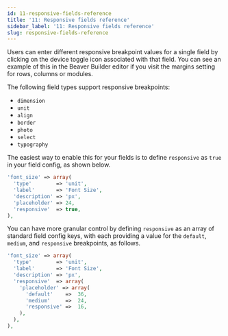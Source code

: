 ```yaml
---
id: 11-responsive-fields-reference
title: '11: Responsive fields reference'
sidebar_label: '11: Responsive fields reference'
slug: responsive-fields-reference
---
```


Users can enter different responsive breakpoint values for a single field by
clicking on the device toggle icon associated with that field. You can see an
example of this in the Beaver Builder editor if you visit the margins setting
for rows, columns or modules.

The following field types support responsive breakpoints:

  * `dimension`
  * `unit`
  * `align`
  * `border`
  * `photo`
  * `select`
  * `typography`

The easiest way to enable this for your fields is to define `responsive` as
`true` in your field config, as shown below.

```php
'font_size' => array(
  'type'        => 'unit',
  'label'       => 'Font Size',
  'description' => 'px',
  'placeholder' => 24,
  'responsive'  => true,
),
```

You can have more granular control by defining `responsive` as an array of
standard field config keys, with each providing a value for the `default`,
`medium`, and `responsive` breakpoints, as follows.

```php
'font_size' => array(
  'type'        => 'unit',
  'label'       => 'Font Size',
  'description' => 'px',
  'responsive'  => array(
    'placeholder' => array(
      'default'    =>  36,
      'medium'     =>  24,
      'responsive' =>  16,
    ),
  ),
),
```
